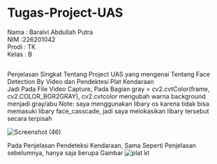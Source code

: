 # Tugas-Project-UAS
Nama : Baralvi Abdullah Putra <br>
NIM :226201042 <br>
Prodi : TK <br>
Kelas : B

##
Penjelasan Singkat Tentang Project UAS yang mengenai Tentang Face Detection By Video dan Pendektesi Plat Kendaraan <br>
Jadi Pada File Video Capture, Pada Bagian gray = cv2.cvtColor(frame, cv2.COLOR_BGR2GRAY), cv2.cvtcolor mengubah warna background menjadi gray/abu
Note: saya menggunakan libary os karena tidak bisa memasuki libary face_casscade, jadi saya melokasikan libary tersebut secara terpisah

![Screenshot (46)](https://github.com/user-attachments/assets/fc2fbeb5-9503-4daa-8f98-801c7f9ef207)

Pada Penjelasan Pendeteksi Kendaraan, Sama Seperti Penjelasan sebelumnya, hanya saja berupa Gambar
![plat kt](https://github.com/user-attachments/assets/4f44cd44-1065-41fb-bf48-22fb423bc241)
